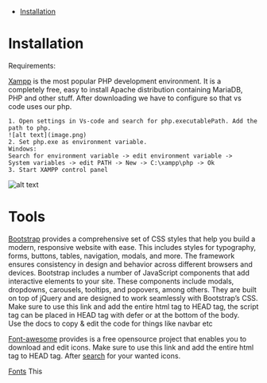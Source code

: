 - [Installation](#installation)



# Installation

Requirements:

[Xampp](https://www.apachefriends.org/) is the most popular PHP development environment. It is a completely free, easy to install Apache distribution containing MariaDB, PHP and other stuff. 
After downloading we have to configure so that vs code uses our php.

    1. Open settings in Vs-code and search for php.executablePath. Add the path to php.  
    ![alt text](image.png)  
    2. Set php.exe as environment variable.  
    Windows:   
    Search for environment variable -> edit environment variable ->  
    System variables -> edit PATH -> New -> C:\xampp\php -> Ok
    3. Start XAMPP control panel  
   

![alt text](image-1.png)


# Tools

[Bootstrap](https://getbootstrap.com/)
provides a comprehensive set of CSS styles that help you build a modern, responsive website with ease. This includes styles for typography, forms, buttons, tables, navigation, modals, and more. The framework ensures consistency in design and behavior across different browsers and devices. Bootstrap includes a number of JavaScript components that add interactive elements to your site. These components include modals, dropdowns, carousels, tooltips, and popovers, among others. They are built on top of jQuery and are designed to work seamlessly with Bootstrap’s CSS. Make sure to use this link and add the entire html tag to HEAD tag, the script tag can be placed in HEAD tag with defer or at the bottom of the body.  
Use the docs to copy & edit the code for things like navbar etc

[Font-awesome](https://cdnjs.com/libraries/font-awesome) 
provides is a free opensource project that enables you to download and edit icons. Make sure to use this link and add the entire html tag to HEAD tag. After [search](https://fontawesome.com/search?q=cart&o=r&m=free) for your wanted icons.

[Fonts](https://fonts.google.com/)
This 




